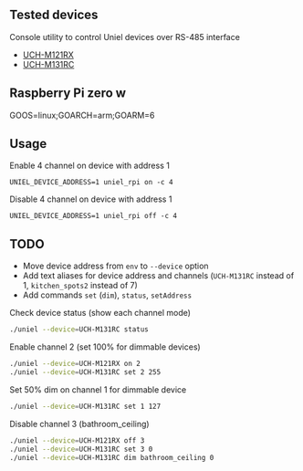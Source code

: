 Tested devices
-----

Console utility to control Uniel devices over RS-485 interface

 - [UCH-M121RX](https://uniel.ru/catalog/2200)
 - [UCH-M131RC](https://uniel.ru/catalog/2198)

Raspberry Pi zero w
-------------------

GOOS=linux;GOARCH=arm;GOARM=6

Usage
-----

Enable 4 channel on device with address 1
```
UNIEL_DEVICE_ADDRESS=1 uniel_rpi on -c 4
```

Disable 4 channel on device with address 1
```
UNIEL_DEVICE_ADDRESS=1 uniel_rpi off -c 4
```

TODO
----

 - Move device address from `env` to `--device` option
 - Add text aliases for device address and channels (`UCH-M131RC` instead of 1, `kitchen_spots2` instead of 7)
 - Add commands `set` (`dim`), `status`, `setAddress`

Check device status (show each channel mode)
```bash
./uniel --device=UCH-M131RC status
```

Enable channel 2 (set 100% for dimmable devices)
```bash
./uniel --device=UCH-M121RX on 2
./uniel --device=UCH-M131RC set 2 255
```

Set 50% dim on channel 1 for dimmable device
```bash
./uniel --device=UCH-M131RC set 1 127
```

Disable channel 3 (bathroom_ceiling)
```bash
./uniel --device=UCH-M121RX off 3
./uniel --device=UCH-M131RC set 3 0
./uniel --device=UCH-M131RC dim bathroom_ceiling 0
```

